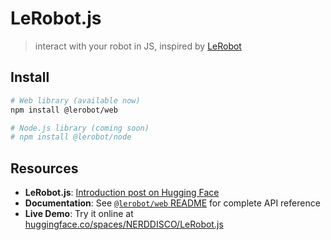 # LeRobot.js

> interact with your robot in JS, inspired by [LeRobot](https://github.com/huggingface/lerobot)

## Install

```bash
# Web library (available now)
npm install @lerobot/web

# Node.js library (coming soon)
# npm install @lerobot/node
```

## Resources

- **LeRobot.js**: [Introduction post on Hugging Face](https://huggingface.co/blog/NERDDISCO/lerobotjs)
- **Documentation**: See [`@lerobot/web` README](./packages/web/README.md) for complete API reference
- **Live Demo**: Try it online at [huggingface.co/spaces/NERDDISCO/LeRobot.js](https://huggingface.co/spaces/NERDDISCO/LeRobot.js)
